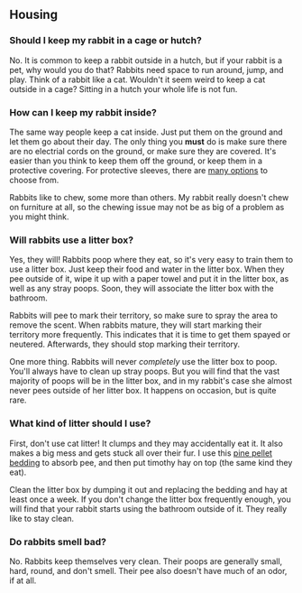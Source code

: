 ## Housing

### Should I keep my rabbit in a cage or hutch?

No. It is common to keep a rabbit outside in a hutch, but if your rabbit is a pet, why would you do that? Rabbits need space to run around, jump, and play. Think of a rabbit like a cat. Wouldn't it seem weird to keep a cat outside in a cage? Sitting in a hutch your whole life is not fun.

### How can I keep my rabbit inside?

The same way people keep a cat inside. Just put them on the ground and let them go about their day. The only thing you **must** do is make sure there are no electrial cords on the ground, or make sure they are covered. It's easier than you think to keep them off the ground, or keep them in a protective covering. For protective sleeves, there are [many options](https://www.amazon.com/Best-Sellers-Electronics-Cable-Sleeves/zgbs/electronics/6577542011) to choose from.

Rabbits like to chew, some more than others. My rabbit really doesn't chew on furniture at all, so the chewing issue may not be as big of a problem as you might think.

### Will rabbits use a litter box?

Yes, they will! Rabbits poop where they eat, so it's very easy to train them to use a litter box. Just keep their food and water in the litter box. When they pee outside of it, wipe it up with a paper towel and put it in the litter box, as well as any stray poops. Soon, they will associate the litter box with the bathroom.

Rabbits will pee to mark their territory, so make sure to spray the area to remove the scent. When rabbits mature, they will start marking their territory more frequently. This indicates that it is time to get them spayed or neutered. Afterwards, they should stop marking their territory.

One more thing. Rabbits will never *completely* use the litter box to poop. You'll always have to clean up stray poops. But you will find that the vast majority of poops will be in the litter box, and in my rabbit's case she almost never pees outside of her litter box. It happens on occasion, but is quite rare.

### What kind of litter should I use?

First, don't use cat litter! It clumps and they may accidentally eat it. It also makes a big mess and gets stuck all over their fur. I use this [pine pellet bedding](https://www.tractorsupply.com/tsc/product/tractor-supply-pine-pellet-stall-bedding-40-lb) to absorb pee, and then put timothy hay on top (the same kind they eat).

Clean the litter box by dumping it out and replacing the bedding and hay at least once a week. If you don't change the litter box frequently enough, you will find that your rabbit starts using the bathroom outside of it. They really like to stay clean.

### Do rabbits smell bad?

No. Rabbits keep themselves very clean. Their poops are generally small, hard, round, and don't smell. Their pee also doesn't have much of an odor, if at all.
